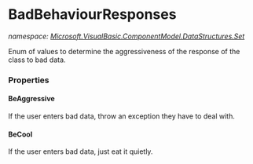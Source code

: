 ﻿# BadBehaviourResponses
_namespace: [Microsoft.VisualBasic.ComponentModel.DataStructures.Set](./index.md)_

Enum of values to determine the aggressiveness of the response of the
 class to bad data.




### Properties

#### BeAggressive
If the user enters bad data, throw an exception they have to deal with.
#### BeCool
If the user enters bad data, just eat it quietly.
